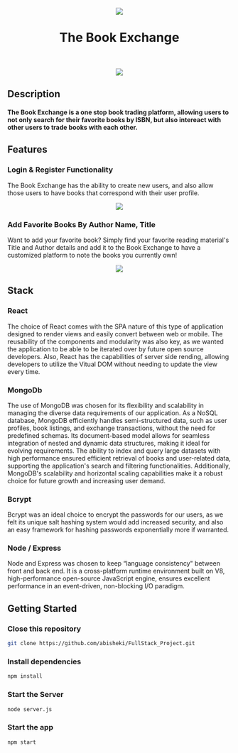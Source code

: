 <h1 align="center">
  <br>
    <img src="./images/book-4986.png">
    <br>
    <br>
  The Book Exchange
    <br>
  <br>
</h1>

<p align="center">
<img src="./images/official-bookExchange.gif">
</p>

## Description
<h4><strong>The Book Exchange is a one stop book trading platform, allowing users to not only search for their favorite books by ISBN, but also intereact with other users to trade books with each other.</strong></h4>

## Features

### Login & Register Functionality
The Book Exchange has the ability to create new users, and also allow those users to have books that correspond with their user profile. 

<p align="center">
<img src="./images/register.png" />
</p>

### Add Favorite Books By Author Name, Title
Want to add your favorite book? Simply find your favorite reading material's Title and Author details and add it to the Book Exchange to have a customized platform to note the books you currently own!

<p align="center">
<img src="./images/findingBooks.png" />
</p>

## Stack

### React
The choice of React comes with the SPA nature of this type of application designed to render views and easily convert between web or mobile. The reusability of the components and modularity was also key, as we wanted the application to be able to be iterated over by future open source developers. Also, React has the capabilities of server side rending, allowing developers to utilize the Vitual DOM without needing to update the view every time. 

### MongoDb
The use of MongoDB was chosen for its flexibility and scalability in managing the diverse data requirements of our application. As a NoSQL database, MongoDB efficiently handles semi-structured data, such as user profiles, book listings, and exchange transactions, without the need for predefined schemas. Its document-based model allows for seamless integration of nested and dynamic data structures, making it ideal for evolving requirements. The ability to index and query large datasets with high performance ensured efficient retrieval of books and user-related data, supporting the application's search and filtering functionalities. Additionally, MongoDB's scalability and horizontal scaling capabilities make it a robust choice for future growth and increasing user demand.

### Bcrypt
Bcrypt was an ideal choice to encrypt the passwords for our users, as we felt its unique salt hashing system would add increased security, and also an easy framework for hashing passwords exponentially more if warranted. 

### Node / Express
Node and Express was chosen to keep “language consistency" between front and back end. It is a cross-platform runtime environment built on V8, high-performance open-source JavaScript engine, ensures excellent performance in an event-driven, non-blocking I/O paradigm.

## Getting Started
### Close this repository
```bash
git clone https://github.com/abisheki/FullStack_Project.git
```

### Install dependencies
```bash
npm install
```

### Start the Server
```bash
node server.js
```

### Start the app
```bash
npm start
```


